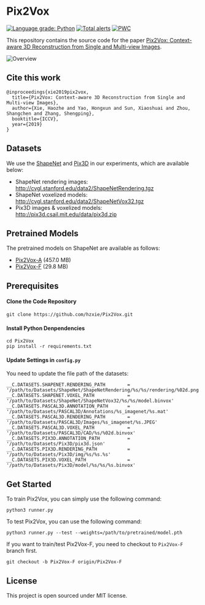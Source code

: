 # Pix2Vox

[![Language grade: Python](https://img.shields.io/lgtm/grade/python/g/hzxie/Pix2Vox.svg?logo=lgtm&logoWidth=18)](https://lgtm.com/projects/g/hzxie/Pix2Vox/context:python)
[![Total alerts](https://img.shields.io/lgtm/alerts/g/hzxie/Pix2Vox.svg?logo=lgtm&logoWidth=18)](https://lgtm.com/projects/g/hzxie/Pix2Vox/alerts/)
[![PWC](https://img.shields.io/endpoint.svg?url=https://paperswithcode.com/badge/pix2vox-context-aware-3d-reconstruction-from/3d-reconstruction-on-data3dr2n2)](https://paperswithcode.com/sota/3d-reconstruction-on-data3dr2n2?p=pix2vox-context-aware-3d-reconstruction-from)

This repository contains the source code for the paper [Pix2Vox: Context-aware 3D Reconstruction from Single and Multi-view Images](https://arxiv.org/abs/1901.11153).

![Overview](https://infinitescript.com/wordpress/wp-content/uploads/2019/04/Pix2Vox-Overview.jpg)

## Cite this work

```
@inproceedings{xie2019pix2vox,
  title={Pix2Vox: Context-aware 3D Reconstruction from Single and Multi-view Images},
  author={Xie, Haozhe and Yao, Hongxun and Sun, Xiaoshuai and Zhou, Shangchen and Zhang, Shengping},
  booktitle={ICCV},
  year={2019}
}
```

## Datasets

We use the [ShapeNet](https://www.shapenet.org/) and [Pix3D](http://pix3d.csail.mit.edu/) in our experiments, which are available below:

- ShapeNet rendering images: http://cvgl.stanford.edu/data2/ShapeNetRendering.tgz
- ShapeNet voxelized models: http://cvgl.stanford.edu/data2/ShapeNetVox32.tgz
- Pix3D images & voxelized models: http://pix3d.csail.mit.edu/data/pix3d.zip

## Pretrained Models

The pretrained models on ShapeNet are available as follows:

- [Pix2Vox-A](https://gateway.infinitescript.com/?fileName=Pix2Vox-A-ShapeNet.pth) (457.0 MB)
- [Pix2Vox-F](https://gateway.infinitescript.com/?fileName=Pix2Vox-F-ShapeNet.pth) (29.8 MB)

## Prerequisites

#### Clone the Code Repository

```
git clone https://github.com/hzxie/Pix2Vox.git
```

#### Install Python Denpendencies

```
cd Pix2Vox
pip install -r requirements.txt
```

#### Update Settings in `config.py`

You need to update the file path of the datasets:

```
__C.DATASETS.SHAPENET.RENDERING_PATH        = '/path/to/Datasets/ShapeNet/ShapeNetRendering/%s/%s/rendering/%02d.png'
__C.DATASETS.SHAPENET.VOXEL_PATH            = '/path/to/Datasets/ShapeNet/ShapeNetVox32/%s/%s/model.binvox'
__C.DATASETS.PASCAL3D.ANNOTATION_PATH       = '/path/to/Datasets/PASCAL3D/Annotations/%s_imagenet/%s.mat'
__C.DATASETS.PASCAL3D.RENDERING_PATH        = '/path/to/Datasets/PASCAL3D/Images/%s_imagenet/%s.JPEG'
__C.DATASETS.PASCAL3D.VOXEL_PATH            = '/path/to/Datasets/PASCAL3D/CAD/%s/%02d.binvox'
__C.DATASETS.PIX3D.ANNOTATION_PATH          = '/path/to/Datasets/Pix3D/pix3d.json'
__C.DATASETS.PIX3D.RENDERING_PATH           = '/path/to/Datasets/Pix3D/img/%s/%s.%s'
__C.DATASETS.PIX3D.VOXEL_PATH               = '/path/to/Datasets/Pix3D/model/%s/%s/%s.binvox'
```

## Get Started

To train Pix2Vox, you can simply use the following command:

```
python3 runner.py
```

To test Pix2Vox, you can use the following command:

```
python3 runner.py --test --weights=/path/to/pretrained/model.pth
```

If you want to train/test Pix2Vox-F, you need to checkout to `Pix2Vox-F` branch first.

```
git checkout -b Pix2Vox-F origin/Pix2Vox-F
```

## License

This project is open sourced under MIT license.
